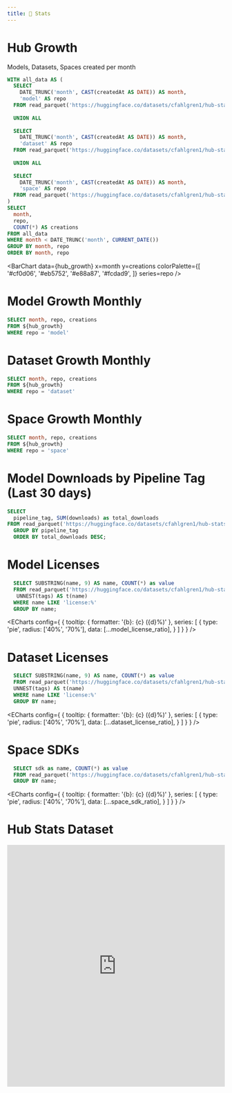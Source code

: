 ```yaml
---
title: 🤗 Stats
---
```


# Hub Growth

Models, Datasets, Spaces created per month

```sql hub_growth
WITH all_data AS (
  SELECT 
    DATE_TRUNC('month', CAST(createdAt AS DATE)) AS month, 
    'model' AS repo 
  FROM read_parquet('https://huggingface.co/datasets/cfahlgren1/hub-stats/resolve/refs%2Fconvert%2Fparquet/models/train/0000.parquet?download=true')
  
  UNION ALL
  
  SELECT 
    DATE_TRUNC('month', CAST(createdAt AS DATE)) AS month, 
    'dataset' AS repo 
  FROM read_parquet('https://huggingface.co/datasets/cfahlgren1/hub-stats/resolve/refs%2Fconvert%2Fparquet/datasets/train/0000.parquet?download=true')
  
  UNION ALL
  
  SELECT 
    DATE_TRUNC('month', CAST(createdAt AS DATE)) AS month, 
    'space' AS repo 
  FROM read_parquet('https://huggingface.co/datasets/cfahlgren1/hub-stats/resolve/refs%2Fconvert%2Fparquet/spaces/train/0000.parquet?download=true')
)
SELECT
  month,
  repo,
  COUNT(*) AS creations
FROM all_data
WHERE month < DATE_TRUNC('month', CURRENT_DATE())
GROUP BY month, repo
ORDER BY month, repo
```

<BarChart 
    data={hub_growth}
    x=month
    y=creations
      colorPalette={[
        '#cf0d06',
        '#eb5752',
        '#e88a87',
        '#fcdad9',
        ]}
    series=repo
/>

# Model Growth Monthly

```sql model_creations_by_month
SELECT month, repo, creations
FROM ${hub_growth}
WHERE repo = 'model'
```

<AreaChart 
    data={model_creations_by_month}
    x=month
    fillColor="#cf0d06"
    strokeColor="#eb5752"
    labels=true
    y=creations
/>

# Dataset Growth Monthly

```sql dataset_creations_by_month
SELECT month, repo, creations
FROM ${hub_growth}
WHERE repo = 'dataset'
```

<AreaChart 
    data={dataset_creations_by_month}
    x=month
    fillColor="#cf0d06"
    strokeColor="#eb5752"
    labels=true
    y=creations
/>

# Space Growth Monthly

```sql space_creations_by_month
SELECT month, repo, creations
FROM ${hub_growth}
WHERE repo = 'space'
```

<AreaChart 
    data={space_creations_by_month}
    x=month
    y=creations
    fillColor="#cf0d06"
    strokeColor="#eb5752"
    labels=true
/>

# Model Downloads by Pipeline Tag (Last 30 days)

```sql model_pipeline_downloads
SELECT
  pipeline_tag, SUM(downloads) as total_downloads
FROM read_parquet('https://huggingface.co/datasets/cfahlgren1/hub-stats/resolve/refs%2Fconvert%2Fparquet/models/train/0000.parquet?download=true')
  GROUP BY pipeline_tag
  ORDER BY total_downloads DESC;
```

<BarChart
  data={model_pipeline_downloads}
  x=pipeline_tag
  y=total_downloads
  yAxisTitle="Total Downloads"
  xAxisTitle="Pipeline Tag"
  sort=true
  fillColor="#cf0d06"
  strokeColor="#eb5752"
/>
<DataTable data={model_pipeline_downloads} />


# Model Licenses

```sql model_license_ratio
  SELECT SUBSTRING(name, 9) AS name, COUNT(*) as value
  FROM read_parquet('https://huggingface.co/datasets/cfahlgren1/hub-stats/resolve/refs%2Fconvert%2Fparquet/models/train/0000.parquet?download=true'),
   UNNEST(tags) AS t(name)
  WHERE name LIKE 'license:%'
  GROUP BY name;
```

<ECharts config={
    {
        tooltip: {
            formatter: '{b}: {c} ({d}%)'
        },
      series: [
        {
          type: 'pie',
          radius: ['40%', '70%'],
          data: [...model_license_ratio],
        }
      ]
      }
    }
/>

# Dataset Licenses

```sql dataset_license_ratio
  SELECT SUBSTRING(name, 9) AS name, COUNT(*) as value
  FROM read_parquet('https://huggingface.co/datasets/cfahlgren1/hub-stats/resolve/refs%2Fconvert%2Fparquet/datasets/train/0000.parquet?download=true'),
  UNNEST(tags) AS t(name)
  WHERE name LIKE 'license:%'
  GROUP BY name;
```

<ECharts config={
    {
        tooltip: {
            formatter: '{b}: {c} ({d}%)'
        },
      series: [
        {
          type: 'pie',
          radius: ['40%', '70%'],
          data: [...dataset_license_ratio],
        }
      ]
      }
    }
/>

# Space SDKs

```sql space_sdk_ratio
  SELECT sdk as name, COUNT(*) as value
  FROM read_parquet('https://huggingface.co/datasets/cfahlgren1/hub-stats/resolve/refs%2Fconvert%2Fparquet/spaces/train/0000.parquet?download=true')
  GROUP BY name;
```


<ECharts config={
    {
        tooltip: {
            formatter: '{b}: {c} ({d}%)'
        },
      series: [
        {
          type: 'pie',
          radius: ['40%', '70%'],
          data: [...space_sdk_ratio],
        }
      ]
      }
    }
/>

# Hub Stats Dataset
<iframe
  src="https://huggingface.co/datasets/cfahlgren1/hub-stats/embed/viewer/datasets/train"
  frameborder="0"
  width="100%"
  height="560px"
></iframe>